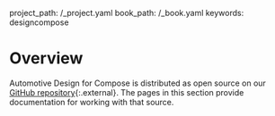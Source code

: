 project_path: /_project.yaml
book_path: /_book.yaml
keywords: designcompose

# Overview

Automotive Design for Compose is distributed as open source on our [GitHub
repository](https://github.com/google/automotive-design-compose){:.external}.
The pages in this section provide documentation for working with that source.
